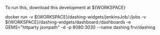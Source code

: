 To run this, download this development at ${WORKSPACE}

docker run -v ${WORKSPACE}/dashing-widgets/jenkinsJob/:/jobs -v ${WORKSPACE}/dashing-widgets/dashboard:/dashboards -e GEMS="httparty jsonpath" -d -p 8080:3030 --name dashing frvi/dashing
